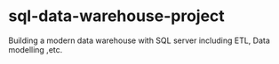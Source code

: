 # sql-data-warehouse-project
Building a modern data warehouse with SQL server including ETL, Data modelling ,etc.
